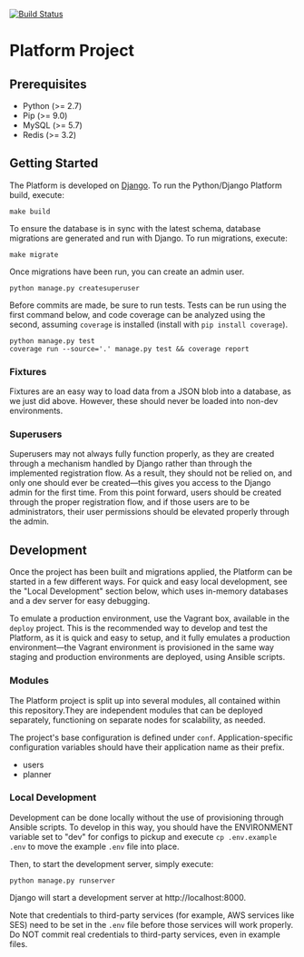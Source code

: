 [![Build Status](https://travis-ci.org/HeliumEdu/platform.svg?branch=master)](https://travis-ci.org/HeliumEdu/platform)

# Platform Project

## Prerequisites
* Python (>= 2.7)
* Pip (>= 9.0)
* MySQL (>= 5.7)
* Redis (>= 3.2)

## Getting Started
The Platform is developed on [Django](https://www.djangoproject.com/). To run the Python/Django Platform build, execute:

```
make build
```

To ensure the database is in sync with the latest schema, database migrations are generated and run with Django. To run migrations, execute:

```
make migrate
```

Once migrations have been run, you can create an admin user.

```
python manage.py createsuperuser
```

Before commits are made, be sure to run tests. Tests can be run using the first command below, and code coverage can be analyzed using the second,
assuming `coverage` is installed (install with `pip install coverage`).
 
```
python manage.py test
coverage run --source='.' manage.py test && coverage report
```

### Fixtures
Fixtures are an easy way to load data from a JSON blob into a database, as we just did above. However, these should never be loaded into
non-dev environments.

### Superusers
Superusers may not always fully function properly, as they are created through a mechanism handled by Django rather than through the implemented
registration flow. As a result, they should not be relied on, and only one should ever be created—this gives you access to the Django admin for the
first time. From this point forward, users should be created through the proper registration flow, and if those users are to be administrators,
their user permissions should be elevated properly through the admin. 

## Development
Once the project has been built and migrations applied, the Platform can be started in a few different ways. For quick and easy local development,
see the "Local Development" section below, which uses in-memory databases and a dev server for easy debugging.

To emulate a production environment, use the Vagrant box, available in the `deploy` project. This is the recommended way to develop
and test the Platform, as it is quick and easy to setup, and it fully emulates a production environment—the Vagrant environment is provisioned in
the same way staging and production environments are deployed, using Ansible scripts.

### Modules
The Platform project is split up into several modules, all contained within this repository.They are independent modules that can be deployed
separately, functioning on separate nodes for scalability, as needed.

The project's base configuration is defined under `conf`. Application-specific configuration variables should have their application name as their
prefix.

* users
* planner

### Local Development
Development can be done locally without the use of provisioning through Ansible scripts. To develop in this way, you should have the ENVIRONMENT
variable set to "dev" for configs to pickup and execute `cp .env.example .env` to move the example `.env` file into place.

Then, to start the development server, simply execute:

```
python manage.py runserver
```

Django will start a development server at http://localhost:8000.

Note that credentials to third-party services (for example, AWS services like SES) need to be set in the `.env` file
before those services will work properly. Do NOT commit real credentials to third-party services, even in example files.